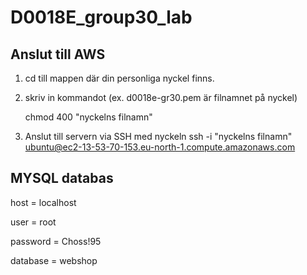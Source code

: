 # D0018E_group30_lab


## Anslut till AWS ##
1. cd till mappen där din personliga nyckel finns.

2. skriv in kommandot (ex. d0018e-gr30.pem är filnamnet på nyckel)

    chmod 400 "nyckelns filnamn"

3. Anslut till servern via SSH med nyckeln
    ssh -i "nyckelns filnamn" ubuntu@ec2-13-53-70-153.eu-north-1.compute.amazonaws.com

## MYSQL databas ##
host = localhost

user = root

password = Choss!95

database = webshop